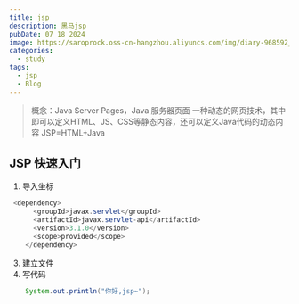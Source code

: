 ```yaml
---
title: jsp
description: 黑马jsp
pubDate: 07 18 2024
image: https://saroprock.oss-cn-hangzhou.aliyuncs.com/img/diary-968592_1280.jpg
categories:
  - study
tags:
  - jsp
  - Blog
---
```


> 概念：Java Server Pages，Java 服务器页面
> 一种动态的网页技术，其中即可以定义HTML、JS、CSS等静态内容，还可以定义Java代码的动态内容
> JSP=HTML+Java

## JSP 快速入门
1. 导入坐标
```java
 <dependency>
      <groupId>javax.servlet</groupId>
      <artifactId>javax.servlet-api</artifactId>
      <version>3.1.0</version>
      <scope>provided</scope>
    </dependency>
```
3. 建立文件
4. 写代码
```java
    System.out.println("你好,jsp~");
```